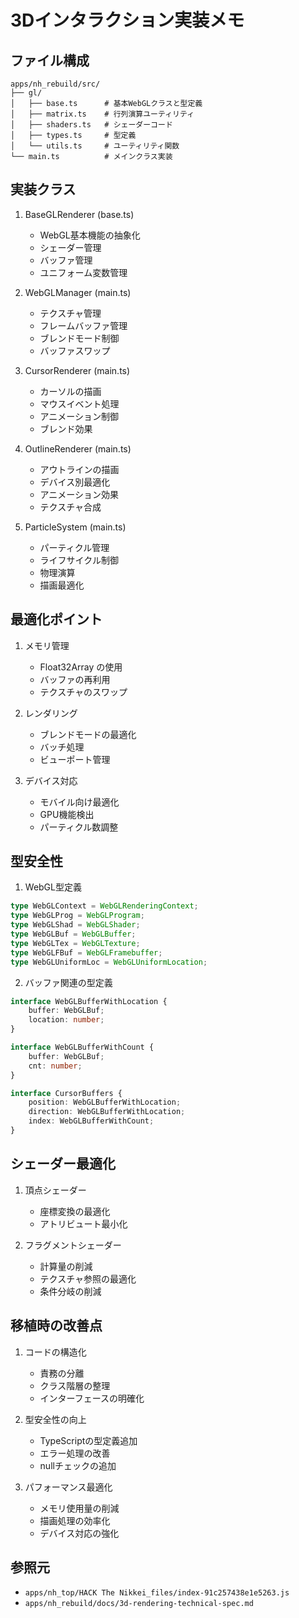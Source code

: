 # 3Dインタラクション実装メモ

## ファイル構成

```
apps/nh_rebuild/src/
├── gl/
│   ├── base.ts      # 基本WebGLクラスと型定義
│   ├── matrix.ts    # 行列演算ユーティリティ
│   ├── shaders.ts   # シェーダーコード
│   ├── types.ts     # 型定義
│   └── utils.ts     # ユーティリティ関数
└── main.ts          # メインクラス実装
```

## 実装クラス

1. BaseGLRenderer (base.ts)
   - WebGL基本機能の抽象化
   - シェーダー管理
   - バッファ管理
   - ユニフォーム変数管理

2. WebGLManager (main.ts)
   - テクスチャ管理
   - フレームバッファ管理
   - ブレンドモード制御
   - バッファスワップ

3. CursorRenderer (main.ts)
   - カーソルの描画
   - マウスイベント処理
   - アニメーション制御
   - ブレンド効果

4. OutlineRenderer (main.ts)
   - アウトラインの描画
   - デバイス別最適化
   - アニメーション効果
   - テクスチャ合成

5. ParticleSystem (main.ts)
   - パーティクル管理
   - ライフサイクル制御
   - 物理演算
   - 描画最適化

## 最適化ポイント

1. メモリ管理
   - Float32Array の使用
   - バッファの再利用
   - テクスチャのスワップ

2. レンダリング
   - ブレンドモードの最適化
   - バッチ処理
   - ビューポート管理

3. デバイス対応
   - モバイル向け最適化
   - GPU機能検出
   - パーティクル数調整

## 型安全性

1. WebGL型定義
```typescript
type WebGLContext = WebGLRenderingContext;
type WebGLProg = WebGLProgram;
type WebGLShad = WebGLShader;
type WebGLBuf = WebGLBuffer;
type WebGLTex = WebGLTexture;
type WebGLFBuf = WebGLFramebuffer;
type WebGLUniformLoc = WebGLUniformLocation;
```

2. バッファ関連の型定義
```typescript
interface WebGLBufferWithLocation {
    buffer: WebGLBuf;
    location: number;
}

interface WebGLBufferWithCount {
    buffer: WebGLBuf;
    cnt: number;
}

interface CursorBuffers {
    position: WebGLBufferWithLocation;
    direction: WebGLBufferWithLocation;
    index: WebGLBufferWithCount;
}
```

## シェーダー最適化

1. 頂点シェーダー
   - 座標変換の最適化
   - アトリビュート最小化

2. フラグメントシェーダー
   - 計算量の削減
   - テクスチャ参照の最適化
   - 条件分岐の削減

## 移植時の改善点

1. コードの構造化
   - 責務の分離
   - クラス階層の整理
   - インターフェースの明確化

2. 型安全性の向上
   - TypeScriptの型定義追加
   - エラー処理の改善
   - nullチェックの追加

3. パフォーマンス最適化
   - メモリ使用量の削減
   - 描画処理の効率化
   - デバイス対応の強化

## 参照元

- `apps/nh_top/HACK The Nikkei_files/index-91c257438e1e5263.js`
- `apps/nh_rebuild/docs/3d-rendering-technical-spec.md`